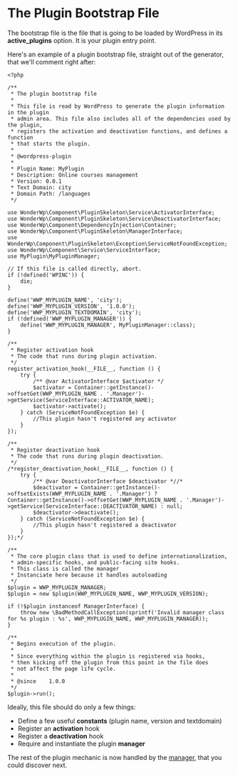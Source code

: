 
# The Plugin Bootstrap File

The bootstrap file is the file that is going to be loaded by WordPress in its **active_plugins** option. It is your plugin entry point.

Here's an example of a plugin bootstrap file, straight out of the generator, that we'll comment right after:

```
<?php

/**
 * The plugin bootstrap file
 *
 * This file is read by WordPress to generate the plugin information in the plugin
 * admin area. This file also includes all of the dependencies used by the plugin,
 * registers the activation and deactivation functions, and defines a function
 * that starts the plugin.
 *
 * @wordpress-plugin
 * 
 * Plugin Name: MyPlugin
 * Description: Online courses management
 * Version: 0.0.1
 * Text Domain: city
 * Domain Path: /languages
 */

use WonderWp\Component\PluginSkeleton\Service\ActivatorInterface;
use WonderWp\Component\PluginSkeleton\Service\DeactivatorInterface;
use WonderWp\Component\DependencyInjection\Container;
use WonderWp\Component\PluginSkeleton\ManagerInterface;
use WonderWp\Component\PluginSkeleton\Exception\ServiceNotFoundException;
use WonderWp\Component\Service\ServiceInterface;
use MyPlugin\MyPluginManager;

// If this file is called directly, abort.
if (!defined('WPINC')) {
    die;
}

define('WWP_MYPLUGIN_NAME', 'city');
define('WWP_MYPLUGIN_VERSION', '1.0.0');
define('WWP_MYPLUGIN_TEXTDOMAIN', 'city');
if (!defined('WWP_MYPLUGIN_MANAGER')) {
    define('WWP_MYPLUGIN_MANAGER', MyPluginManager::class);
}

/**
 * Register activation hook
 * The code that runs during plugin activation.
 */
register_activation_hook(__FILE__, function () {
    try {
        /** @var ActivatorInterface $activator */
        $activator = Container::getInstance()->offsetGet(WWP_MYPLUGIN_NAME . '.Manager')->getService(ServiceInterface::ACTIVATOR_NAME);
        $activator->activate();
    } catch (ServiceNotFoundException $e) {
        //This plugin hasn't registered any activator
    }
});

/**
 * Register deactivation hook
 * The code that runs during plugin deactivation.
 */
/*register_deactivation_hook(__FILE__, function () {
    try {
        /** @var DeactivatorInterface $deactivator *//*
        $deactivator = Container::getInstance()->offsetExists(WWP_MYPLUGIN_NAME . '.Manager') ? Container::getInstance()->offsetGet(WWP_MYPLUGIN_NAME . '.Manager')->getService(ServiceInterface::DEACTIVATOR_NAME) : null;
        $deactivator->deactivate();
    } catch (ServiceNotFoundException $e) {
        //This plugin hasn't registered a deactivator
    }
});*/

/**
 * The core plugin class that is used to define internationalization,
 * admin-specific hooks, and public-facing site hooks.
 * This class is called the manager
 * Instanciate here because it handles autoloading
 */
$plugin = WWP_MYPLUGIN_MANAGER;
$plugin = new $plugin(WWP_MYPLUGIN_NAME, WWP_MYPLUGIN_VERSION);

if (!$plugin instanceof ManagerInterface) {
    throw new \BadMethodCallException(sprintf('Invalid manager class for %s plugin : %s', WWP_MYPLUGIN_NAME, WWP_MYPLUGIN_MANAGER));
}

/**
 * Begins execution of the plugin.
 *
 * Since everything within the plugin is registered via hooks,
 * then kicking off the plugin from this point in the file does
 * not affect the page life cycle.
 *
 * @since    1.0.0
 */
$plugin->run();
```

Ideally, this file should do only a few things:

-  Define a few useful **constants** (plugin name, version and textdomain)
-  Register an **activation** hook
-  Register a **deactivation** hook
-  Require and instantiate the plugin **manager**

The rest of the plugin mechanic is now handled by the [manager](./04_Plugin_Manager.md), that you could discover next.
